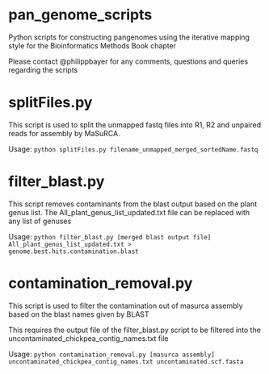 # pan_genome_scripts

Python scripts for constructing pangenomes using the iterative mapping style for the Bioinformatics Methods Book chapter

Please contact @philippbayer for any comments, questions and queries regarding the scripts

# splitFiles.py
This script is used to split the unmapped fastq files into R1, R2 and unpaired reads for assembly by MaSuRCA.

Usage: `python splitFiles.py filename_unmapped_merged_sortedName.fastq`

# filter_blast.py
This script removes contaminants from the blast output based on the plant genus list. The All_plant_genus_list_updated.txt file can be replaced with any list of genuses

Usage: `python filter_blast.py [merged blast output file] All_plant_genus_list_updated.txt > genome.best.hits.contamination.blast`


# contamination_removal.py

This script is used to filter the contamination out of masurca assembly based on the blast names given by BLAST

This requires the output file of the filter_blast.py script to be filtered into the uncontaminated_chickpea_contig_names.txt file

Usage: `python contamination_removal.py [masurca assembly] uncontaminated_chickpea_contig_names.txt uncontaminated.scf.fasta`
